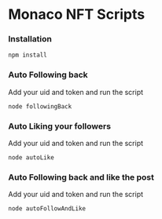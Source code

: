# Monaco NFT Scripts
### Installation
~~~
npm install
~~~

### Auto Following back
Add your uid and token and run the script
~~~
node followingBack
~~~

### Auto Liking your followers
Add your uid and token and run the script
~~~
node autoLike
~~~

### Auto Following back and like the post
Add your uid and token and run the script
~~~
node autoFollowAndLike
~~~
